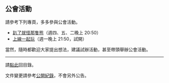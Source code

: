 ## 公會活動

請參考下列專頁，多多參與公會活動。

- [趴了就怪那隻熊](https://badbadweather.github.io/raid.html)（週四、五、二晚上 20:50）
- [上線一起玩](https://badbadweather.github.io/mon.html)（週一晚上 21:50，試開）

當然，隨時都歡迎大家提出想法，建議試辦活動，甚至帶頭舉辦公會活動。

--- 

請[點此](https://badbadweather.github.io/)回目錄。

文件變更請參考[公開紀錄](https://github.com/badbadweather/badbadweather.github.io/commits/master/activities.md)，不會另外公告。
